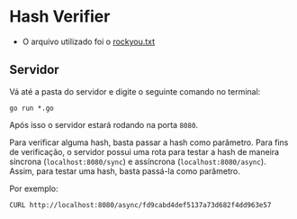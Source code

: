 # Hash Verifier
* O arquivo utilizado foi o [rockyou.txt](https://github.com/praetorian-code/Hob0Rules/blob/master/wordlists/rockyou.txt.gz)

## Servidor

Vá até a pasta do servidor e digite o seguinte comando no terminal:

``` go run *.go ```

Após isso o servidor estará rodando na porta `8080`.

Para verificar alguma hash, basta passar a hash como parâmetro. Para fins de verificação, o servidor possui uma rota para 
testar a hash de maneira síncrona (`localhost:8080/sync`) e assíncrona (`localhost:8080/async`). Assim, para testar uma hash, 
basta passá-la como parâmetro.

Por exemplo:

``` CURL http://localhost:8080/async/fd9cabd4def5137a73d682f4dd963e57 ```
